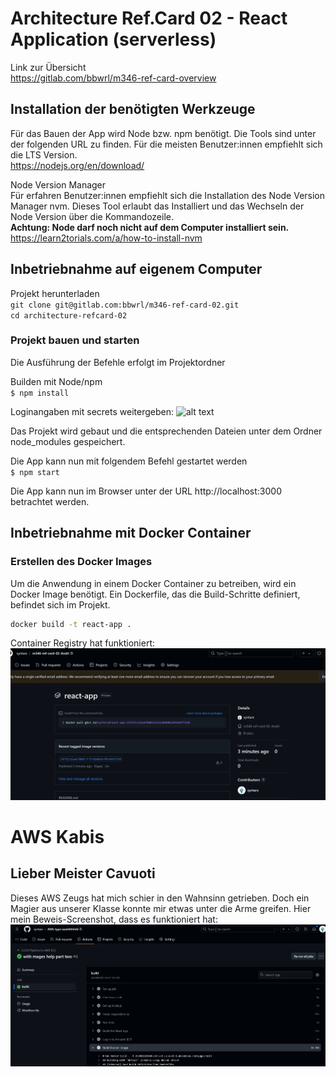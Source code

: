# Architecture Ref.Card 02 - React Application (serverless)

Link zur Übersicht<br/>
https://gitlab.com/bbwrl/m346-ref-card-overview

## Installation der benötigten Werkzeuge

Für das Bauen der App wird Node bzw. npm benötigt. Die Tools sind unter 
der folgenden URL zu finden. Für die meisten Benutzer:innen empfiehlt sich 
die LTS Version.<br/>
https://nodejs.org/en/download/

Node Version Manager<br/>
Für erfahren Benutzer:innen empfiehlt sich die Installation des 
Node Version Manager nvm. Dieses Tool erlaubt das Installiert und das 
Wechseln der Node Version über die Kommandozeile.<br/>
**Achtung: Node darf noch nicht auf dem Computer installiert sein.**<br/>
https://learn2torials.com/a/how-to-install-nvm


## Inbetriebnahme auf eigenem Computer

Projekt herunterladen<br/>
```git clone git@gitlab.com:bbwrl/m346-ref-card-02.git```
<br/>
```cd architecture-refcard-02```

### Projekt bauen und starten
Die Ausführung der Befehle erfolgt im Projektordner

Builden mit Node/npm<br/>
```$ npm install```

Loginangaben mit secrets weitergeben:
![alt text](image.png)

Das Projekt wird gebaut und die entsprechenden Dateien unter dem Ordner node_modules gespeichert.

Die App kann nun mit folgendem Befehl gestartet werden<br/>
```$ npm start```

Die App kann nun im Browser unter der URL http://localhost:3000 betrachtet werden.

## Inbetriebnahme mit Docker Container

### Erstellen des Docker Images

Um die Anwendung in einem Docker Container zu betreiben, wird ein Docker Image benötigt. Ein Dockerfile, das die Build-Schritte definiert, befindet sich im Projekt. 

```bash
docker build -t react-app .
```

Container Registry hat funktioniert:
![alt text](image-1.png)


# AWS Kabis

## Lieber Meister Cavuoti

Dieses AWS Zeugs hat mich schier in den Wahnsinn getrieben. Doch ein Magier aus unserer Klasse konnte mir etwas unter die Arme greifen. Hier mein Beweis-Screenshot, dass es funktioniert hat:
![alt text](image-2.png)